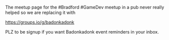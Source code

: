 The meetup page for the #Bradford #GameDev meetup in a pub never really helped so we are replacing it with

https://groups.io/g/badonkadonk

PLZ to be signup if you want Badonkadonk event reminders in your inbox.